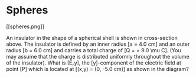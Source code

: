 # Spheres

[[spheres.png]]

An insulator in the shape of a spherical shell is shown in cross-section above. 
The insulator is defined by an inner radius \[a = 4.0 cm\] and an outer radius 
\[b = 6.0 cm\] and carries a total charge of \[Q = + 9.0 \mu C\]. (You may 
assume that the charge is distributed uniformly throughout the volume of 
the insulator). What is \[E_y\], the \[y\]-component of the electric field at point 
\[P\] which is located at \[(x,y) = (0, -5.0 cm)\] as shown in the diagram?